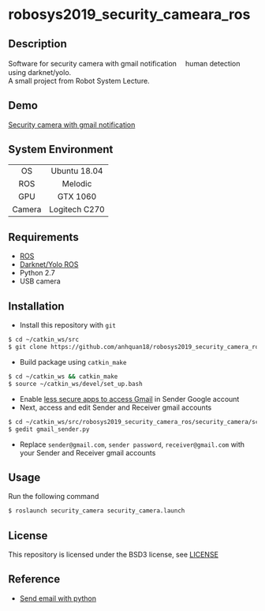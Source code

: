 # robosys2019_security_cameara_ros  

## Description  
Software for security camera with gmail notification　 human detection using darknet/yolo.  
A small project from Robot System Lecture.  

## Demo  
[Security camera with gmail notification](https://www.youtube.com/watch?v=pFAk4SXtzgE)  

## System Environment  
|||
|:--:|:--:|
|OS|Ubuntu 18.04|
|ROS|Melodic|
|GPU|GTX 1060|
|Camera|Logitech C270|

## Requirements  
- [ROS](http://wiki.ros.org/ROS/Installation)  
- [Darknet/Yolo ROS](https://github.com/leggedrobotics/darknet_ros)  
- Python 2.7  
- USB camera  

## Installation  
- Install this repository with `git`
```bash
$ cd ~/catkin_ws/src  
$ git clone https://github.com/anhquan18/robosys2019_security_camera_ros.git
```
- Build package using `catkin_make`
```bash
$ cd ~/catkin_ws && catkin_make
$ source ~/catkin_ws/devel/set_up.bash
```
- Enable [less secure apps to access Gmail](https://hotter.io/docs/email-accounts/secure-app-gmail/) in Sender Google account  
- Next, access and edit Sender and Receiver gmail accounts
```bash
$ cd ~/catkin_ws/src/robosys2019_security_camera_ros/security_camera/scripts
$ gedit gmail_sender.py
```
- Replace `sender@gmail.com`, `sender password`, `receiver@gmail.com` with your Sender and Receiver gmail accounts  
 
 ## Usage
 Run the following command
 ```bash
 $ roslaunch security_camera security_camera.launch
 ```
 
 ## License
 This repository is licensed under the BSD3 license, see [LICENSE](./COPYING)  
 
 ## Reference
 - [Send email with python](https://qiita.com/nakasuke_/items/607cf74d8841f76e59c6)
